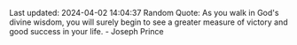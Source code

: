 Last updated: 2024-04-02 14:04:37
Random Quote: As you walk in God's divine wisdom, you will surely begin to see a greater measure of victory and good success in your life. - Joseph Prince